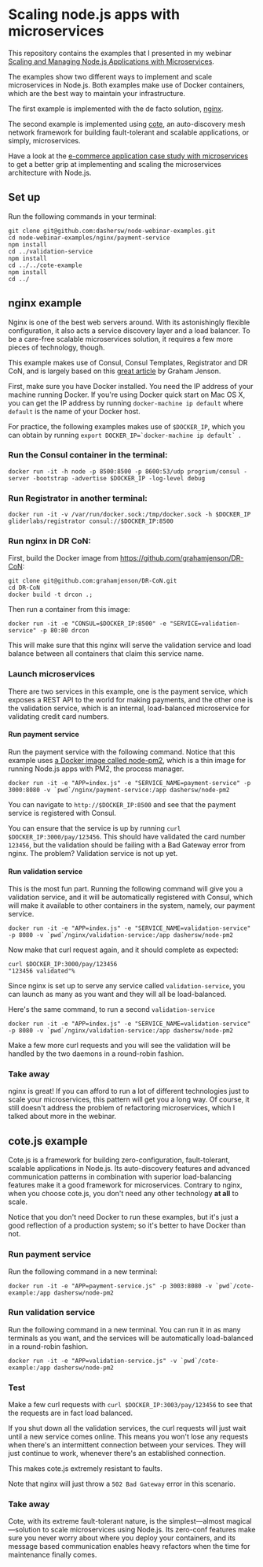 # Scaling node.js apps with microservices

This repository contains the examples that I presented in my webinar
[Scaling and Managing Node.js Applications with Microservices](https://www.youtube.com/watch?v=-JCbjkB4i1c).

The examples show two different ways to implement and scale microservices in Node.js. Both examples
make use of Docker containers, which are the best way to maintain your infrastructure.

The first example is implemented with the de facto solution, [nginx](https://nginx.com).

The second example is implemented using [cote](https://github.com/dashersw/cote),
an auto-discovery mesh network framework for building fault-tolerant and scalable applications,
or simply, microservices.

Have a look at the [e-commerce application case study with microservices](https://github.com/dashersw/cote-workshop)
to get a better grip at implementing and scaling the microservices architecture with Node.js.

## Set up

Run the following commands in your terminal:

```
git clone git@github.com:dashersw/node-webinar-examples.git
cd node-webinar-examples/nginx/payment-service
npm install
cd ../validation-service
npm install
cd ../../cote-example
npm install
cd ../
```

## nginx example

Nginx is one of the best web servers around. With its astonishingly flexible configuration,
it also acts a service discovery layer and a load balancer. To be a care-free scalable
microservices solution, it requires a few more pieces of technology, though.

This example makes use of Consul, Consul Templates, Registrator and DR CoN, and is largely based on this
[great article](http://www.maori.geek.nz/scalable_architecture_dr_con_docker_registrator_consul_nginx/)
by Graham Jenson.

First, make sure you have Docker installed. You need the IP address of your machine running Docker.
If you're using Docker quick start on Mac OS X, you can get the IP address by running
`docker-machine ip default` where `default` is the name of your Docker host.

For practice, the following examples makes use of `$DOCKER_IP`, which you can obtain by running 
``export DOCKER_IP=`docker-machine ip default` ``.

### Run the Consul container in the terminal:

```
docker run -it -h node -p 8500:8500 -p 8600:53/udp progrium/consul -server -bootstrap -advertise $DOCKER_IP -log-level debug
```

### Run Registrator in another terminal:

```
docker run -it -v /var/run/docker.sock:/tmp/docker.sock -h $DOCKER_IP gliderlabs/registrator consul://$DOCKER_IP:8500
```

### Run nginx in DR CoN:

First, build the Docker image from https://github.com/grahamjenson/DR-CoN:
 
```
git clone git@github.com:grahamjenson/DR-CoN.git
cd DR-CoN
docker build -t drcon .;
```

Then run a container from this image:

```
docker run -it -e "CONSUL=$DOCKER_IP:8500" -e "SERVICE=validation-service" -p 80:80 drcon
```

This will make sure that this nginx will serve the validation service and load balance between all
containers that claim this service name.

### Launch microservices

There are two services in this example, one is the payment service, which exposes a REST API to
the world for making payments, and the other one is the validation service, which is an internal,
load-balanced microservice for validating credit card numbers.

#### Run payment service

Run the payment service with the following command. Notice that this example uses [a Docker image
called node-pm2](https://hub.docker.com/r/dashersw/node-pm2/),
which is a thin image for running Node.js apps with PM2, the process manager. 

```
docker run -it -e "APP=index.js" -e "SERVICE_NAME=payment-service" -p 3000:8080 -v `pwd`/nginx/payment-service:/app dashersw/node-pm2
```

You can navigate to `http://$DOCKER_IP:8500` and see that the payment service is registered with
Consul.

You can ensure that the service is up by running `curl $DOCKER_IP:3000/pay/123456`. This should
have validated the card number `123456`, but the validation should be failing with a Bad Gateway
error from nginx. The problem? Validation service is not up yet.

#### Run validation service

This is the most fun part. Running the following command will give you a validation service, and
it will be automatically registered with Consul, which will make it available to other containers
in the system, namely, our payment service.

```
docker run -it -e "APP=index.js" -e "SERVICE_NAME=validation-service" -p 8080 -v `pwd`/nginx/validation-service:/app dashersw/node-pm2
```

Now make that curl request again, and it should complete as expected:

```
curl $DOCKER_IP:3000/pay/123456
"123456 validated"%
```

Since nginx is set up to serve any service called `validation-service`, you can launch as many as you want
and they will all be load-balanced.

Here's the same command, to run a second `validation-service`

```
docker run -it -e "APP=index.js" -e "SERVICE_NAME=validation-service" -p 8080 -v `pwd`/nginx/validation-service:/app dashersw/node-pm2
```

Make a few more curl requests and you will see the validation will be handled by the two daemons
in a round-robin fashion.

### Take away

nginx is great! If you can afford to run a lot of different technologies just to scale your microservices,
this pattern will get you a long way. Of course, it still doesn't address the problem of refactoring
microservices, which I talked about more in the webinar.

## cote.js example

Cote.js is a framework for building zero-configuration, fault-tolerant, scalable applications in Node.js.
Its auto-discovery features and advanced communication patterns in combination with superior load-balancing
features make it a good framework for microservices. Contrary to nginx, when you choose cote.js, you don't
need any other technology **at all** to scale.

Notice that you don't need Docker to run these examples, but it's just a good reflection of
a production system; so it's better to have Docker than not.

### Run payment service

Run the following command in a new terminal:

```
docker run -it -e "APP=payment-service.js" -p 3003:8080 -v `pwd`/cote-example:/app dashersw/node-pm2
```

### Run validation service

Run the following command in a new terminal. You can run it in as many terminals as you want, and
the services will be automatically load-balanced in a round-robin fashion.
```
docker run -it -e "APP=validation-service.js" -v `pwd`/cote-example:/app dashersw/node-pm2
```

### Test

Make a few curl requests with `curl $DOCKER_IP:3003/pay/123456` to see that the requests are
in fact load balanced.

If you shut down all the validation services, the curl requests will just wait until a new
service comes online. This means you won't lose any requests when there's an intermittent connection
between your services. They will just continue to work, whenever there's an established connection.

This makes cote.js extremely resistant to faults.

Note that nginx will just throw a `502 Bad Gateway` error in this scenario.

### Take away

Cote, with its extreme fault-tolerant nature, is the simplest—almost magical—solution
to scale microservices using Node.js. Its zero-conf features make sure you never worry about
where you deploy your containers, and its message based communication enables heavy refactors
when the time for maintenance finally comes.
